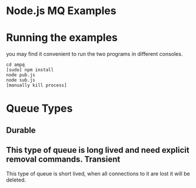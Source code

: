 Node.js MQ Examples
==================

Running the examples
====================
you may find it convenient to run the two programs in different consoles.
````
cd ampq
[sudo] npm install
node pub.js
node sub.js
[manually kill process]
````
Queue Types
===========
Durable
-------
This type of queue is long lived and need explicit removal commands.
Transient
---------
This type of queue is short lived, when all connections to it are lost it will be deleted.